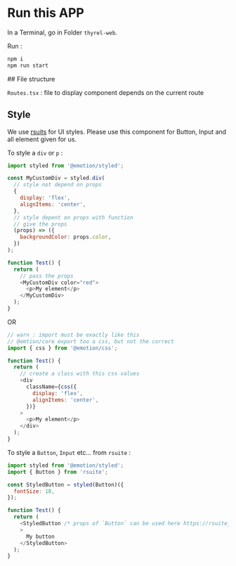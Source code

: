 # Run this APP

In a Terminal, go in Folder `thyrel-web`.

Run :

```bash
npm i
npm run start
```

## File structure

`Routes.tsx` : file to display component depends on the current route

## Style

We use [rsuits](https://rsuitejs.com) for UI styles.
Please use this component for Button, Input and all element given for us.

To style a `div` or `p` :

```js
import styled from '@emotion/styled';

const MyCustomDiv = styled.div(
  // style not depend on props
  {
    display: 'flex',
    alignItems: 'center',
  },
  // style depent on props with function
  // give the props
  (props) => ({
    backgroundColor: props.color,
  })
);

function Test() {
  return (
    // pass the props
    <MyCustomDiv color="red">
      <p>My element</p>
    </MyCustomDiv>
  );
}
```

OR

```js
// warn : import must be exactly like this
// @emtion/core export too a css, but not the correct
import { css } from '@emotion/css';

function Test() {
  return (
    // create a class with this css values
    <div
      className={css({
        display: 'flex',
        alignItems: 'center',
      })}
    >
      <p>My element</p>
    </div>
  );
}
```

To style a `Button`, `Input` etc... from `rsuite` :

```js
import styled from '@emotion/styled';
import { Button } from 'rsuite';

const StyledButton = styled(Button)({
  fontSize: 18,
});

function Test() {
  return (
    <StyledButton /* props of `Button` can be used here https://rsuitejs.com/components/button/*/
    >
      My button
    </StyledButton>
  );
}
```
